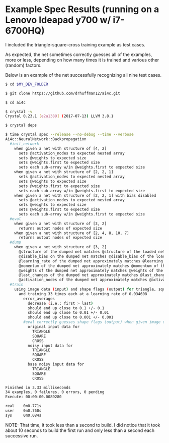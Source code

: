 # Example Spec Results (running on a Lenovo Ideapad y700 w/ i7-6700HQ)

I included the triangle-square-cross training example as test cases.

As expected, the net sometimes correctly guesses all of the examples, more or less, depending on how many times it is trained and various other (random) factors.

Below is an example of the net successfully recognizing all nine test cases.

```bash
$ cd $MY_DEV_FOLDER

$ git clone https://github.com/drhuffman12/ai4c.git

$ cd ai4c

$ crystal -v
Crystal 0.23.1 [e2a1389] (2017-07-13) LLVM 3.8.1

$ crystal deps

$ time crystal spec --release --no-debug --time --verbose
Ai4c::NeuralNetwork::Backpropagation
  #init_network
    when given a net with structure of [4, 2]
      sets @activation_nodes to expected nested array
      sets @weights to expected size
      sets @weights.first to expected size
      sets each sub-array w/in @weights.first to expected size
    when given a net with structure of [2, 2, 1]
      sets @activation_nodes to expected nested array
      sets @weights to expected size
      sets @weights.first to expected size
      sets each sub-array w/in @weights.first to expected size
    when given a net with structure of [2, 2, 1] with bias disabled
      sets @activation_nodes to expected nested array
      sets @weights to expected size
      sets @weights.first to expected size
      sets each sub-array w/in @weights.first to expected size
  #eval
    when given a net with structure of [3, 2]
      returns output nodes of expected size
    when given a net with structure of [2, 4, 8, 10, 7]
      returns output nodes of expected size
  #dump
    when given a net with structure of [3, 2]
      @structure of the dumped net matches @structure of the loaded net
      @disable_bias on the dumped net matches @disable_bias of the loaded net
      @learning_rate of the dumped net approximately matches @learning_rate of the loaded net
      @momentum of the dumped net approximately matches @momentum of the loaded net
      @weights of the dumped net approximately matches @weights of the loaded net
      @last_changes of the dumped net approximately matches @last_changes of the loaded net
      @activation_nodes of the dumped net approximately matches @activation_nodes of the loaded net
  #train
    using image data (input) and shape flags (output) for triangle, square, and cross
      and training 33 times each at a learning rate of 0.034608
        error_averages
          decrease (i.e.: first > last)
          should end up close to 0.1 +/- 0.1
          should end up close to 0.01 +/- 0.01
          should end up close to 0.001 +/- 0.001
        #eval correctly guesses shape flags (output) when given image data (input) of
          original input data for
            TRIANGLE
            SQUARE
            CROSS
          noisy input data for
            TRIANGLE
            SQUARE
            CROSS
          base noisy input data for
            TRIANGLE
            SQUARE
            CROSS

Finished in 3.33 milliseconds
34 examples, 0 failures, 0 errors, 0 pending
Execute: 00:00:00.0089280

real    0m0.771s
user    0m0.760s
sys     0m0.084s
```

NOTE: That time, it took less than a second to build. I did notice that it took about 10 seconds to build the first run and only less than a second each successive run.
